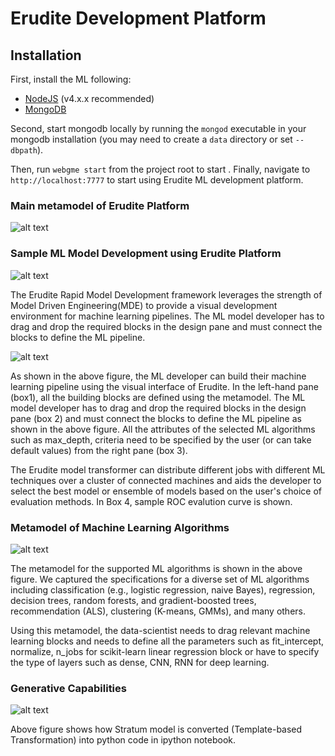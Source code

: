 # Erudite Development Platform
## Installation
First, install the ML following:
- [NodeJS](https://nodejs.org/en/) (v4.x.x recommended)
- [MongoDB](https://www.mongodb.com/)

Second, start mongodb locally by running the `mongod` executable in your mongodb installation (you may need to create a `data` directory or set `--dbpath`).

Then, run `webgme start` from the project root to start . Finally, navigate to `http://localhost:7777` to start using Erudite ML development platform.


### Main metamodel of Erudite Platform

![alt text](https://github.com/doc-vu/Stratum/blob/master/png/StreamLineML.png)

### Sample ML Model Development using Erudite Platform

![alt text](https://github.com/doc-vu/Stratum/blob/master/png/Erudite_Platform.png)

The Erudite Rapid Model Development framework leverages the strength of Model Driven Engineering(MDE) to provide a visual development environment for machine learning pipelines. The ML model developer has to drag and drop the required blocks in the design pane and must connect the blocks to define the ML pipeline.


![alt text](https://github.com/doc-vu/Stratum/blob/master/png/overview.PNG)

As shown in the above figure,  the ML developer can build their machine learning pipeline using the visual interface of Erudite. In the left-hand pane (box1), all the building blocks are defined using the metamodel. The ML model developer has to drag and drop the required blocks in the design pane (box 2) and must connect the blocks to define the ML pipeline as shown in the above figure. All the attributes of the selected ML algorithms such as max_depth, criteria need to be specified by the user (or can take default values) from the right pane (box 3). 

The Erudite model transformer can distribute different jobs with different ML techniques over a cluster of connected machines and aids the developer to select the best model or ensemble of models based on the user's choice of evaluation methods. In Box 4, sample ROC evalution curve is shown. 

### Metamodel of Machine Learning Algorithms

![alt text](https://github.com/doc-vu/Stratum/blob/master/png/MLAlgos.png)

The metamodel for the supported ML algorithms is shown in the above figure. We captured the specifications for a diverse set of ML algorithms including classification (e.g., logistic regression, naive Bayes), regression, decision trees, random forests, and gradient-boosted trees, recommendation (ALS), clustering (K-means, GMMs), and many others. 

Using this metamodel, the data-scientist needs to drag relevant machine learning blocks and needs to define all the parameters such as fit_intercept, normalize, n_jobs for scikit-learn linear regression block or have to specify
the type of layers such as dense, CNN, RNN for deep learning.  

### Generative Capabilities

![alt text](https://github.com/doc-vu/Stratum/blob/master/png/pipeline.PNG)

Above figure shows how Stratum model is converted (Template-based Transformation) into python code in ipython notebook.  

